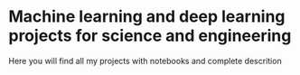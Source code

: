 # Machine learning and deep learning projects for science and engineering
Here you will find all my projects with notebooks and complete descrition  
